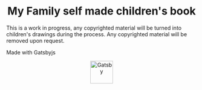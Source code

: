 

<h1 align="center">
  My Family self made children's book
</h1>

This is a work in progress, any copyrighted material will be turned into children's drawings during the process. Any copyrighted material will be removed upon request. 

Made with Gatsbyjs

<p align="center">
  <a href="https://www.gatsbyjs.org">
    <img alt="Gatsby" src="https://www.gatsbyjs.org/monogram.svg" width="60" />
  </a>
</p>
